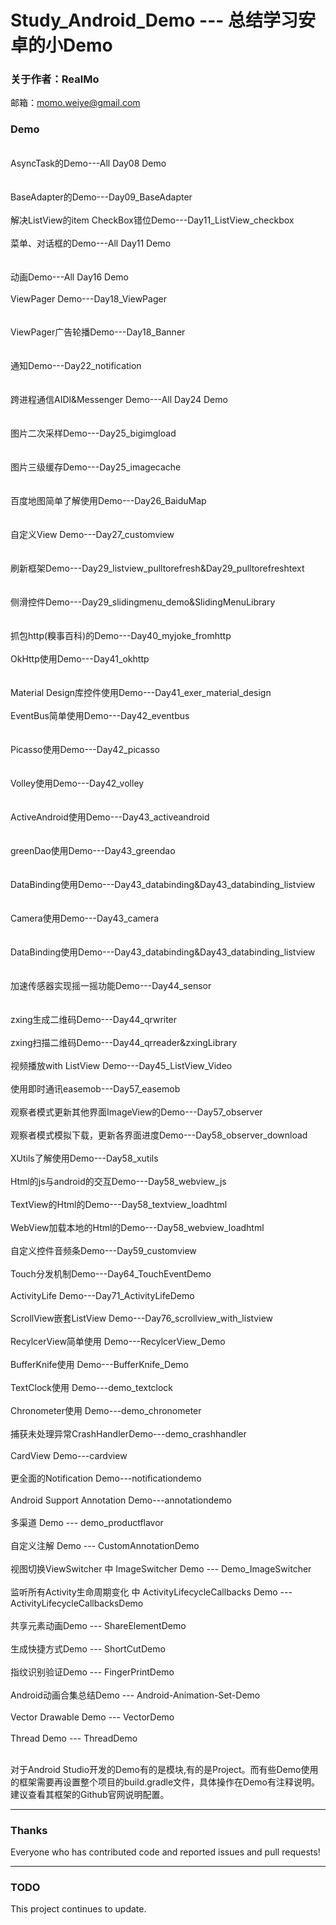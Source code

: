 Study_Android_Demo  --- 总结学习安卓的小Demo
=====================
###   关于作者：RealMo

   邮箱：[momo.weiye@gmail.com]()

###   Demo
<br>AsyncTask的Demo---All Day08 Demo</br>   
<br>BaseAdapter的Demo---Day09_BaseAdapter</br>
<br>解决ListView的item CheckBox错位Demo---Day11_ListView_checkbox</br>
<br>菜单、对话框的Demo---All Day11 Demo</br>   
<br>动画Demo---All Day16 Demo</br> 
<br>ViewPager Demo---Day18_ViewPager</br>   
<br>ViewPager广告轮播Demo---Day18_Banner</br>  
<br>通知Demo---Day22_notification</br>  
<br>跨进程通信AIDl&Messenger Demo---All Day24 Demo</br>  
<br>图片二次采样Demo---Day25_bigimgload</br>   
<br>图片三级缓存Demo---Day25_imagecache</br>   
<br>百度地图简单了解使用Demo---Day26_BaiduMap</br>   
<br>自定义View Demo---Day27_customview</br>   
<br>刷新框架Demo---Day29_listview_pulltorefresh&Day29_pulltorefreshtext</br>   
<br>侧滑控件Demo---Day29_slidingmenu_demo&SlidingMenuLibrary</br>   
<br>抓包http(糗事百科)的Demo---Day40_myjoke_fromhttp</br>
<br>OkHttp使用Demo---Day41_okhttp</br>   
<br>Material Design库控件使用Demo---Day41_exer_material_design</br>
<br>EventBus简单使用Demo---Day42_eventbus</br>   
<br>Picasso使用Demo---Day42_picasso</br>   
<br>Volley使用Demo---Day42_volley</br>  
<br>ActiveAndroid使用Demo---Day43_activeandroid</br>   
<br>greenDao使用Demo---Day43_greendao</br>   
<br>DataBinding使用Demo---Day43_databinding&Day43_databinding_listview</br>   
<br>Camera使用Demo---Day43_camera</br>   
<br>DataBinding使用Demo---Day43_databinding&Day43_databinding_listview</br>   
<br>加速传感器实现摇一摇功能Demo---Day44_sensor</br>  
<br>zxing生成二维码Demo---Day44_qrwriter</br>
<br>zxing扫描二维码Demo---Day44_qrreader&zxingLibrary</br>
<br>视频播放with ListView Demo---Day45_ListView_Video</br>
<br>使用即时通讯easemob---Day57_easemob</br>
<br>观察者模式更新其他界面ImageView的Demo---Day57_observer</br>
<br>观察者模式模拟下载，更新各界面进度Demo---Day58_observer_download</br>
<br>XUtils了解使用Demo---Day58_xutils</br>
<br>Html的js与android的交互Demo---Day58_webview_js</br>
<br>TextView的Html的Demo---Day58_textview_loadhtml</br>
<br>WebView加载本地的Html的Demo---Day58_webview_loadhtml</br>
<br>自定义控件音频条Demo---Day59_customview</br>
<br>Touch分发机制Demo---Day64_TouchEventDemo</br>
<br>ActivityLife Demo---Day71_ActivityLifeDemo</br>
<br>ScrollView嵌套ListView Demo---Day76_scrollview_with_listview</br>
<br>RecylcerView简单使用 Demo---RecylcerView_Demo</br>
<br>BufferKnife使用 Demo---BufferKnife_Demo</br>
<br>TextClock使用 Demo---demo_textclock</br>
<br>Chronometer使用 Demo---demo_chronometer</br>
<br>捕获未处理异常CrashHandlerDemo---demo_crashhandler</br>
<br>CardView Demo---cardview</br>
<br>更全面的Notification Demo---notificationdemo</br>
<br>Android Support Annotation Demo---annotationdemo</br>
<br>多渠道 Demo --- demo_productflavor</br>
<br>自定义注解 Demo --- CustomAnnotationDemo </br>
<br>视图切换ViewSwitcher 中 ImageSwitcher Demo --- Demo_ImageSwitcher </br>
<br>监听所有Activity生命周期变化 中 ActivityLifecycleCallbacks Demo --- ActivityLifecycleCallbacksDemo </br>
<br>共享元素动画Demo  --- ShareElementDemo </br>
<br>生成快捷方式Demo  --- ShortCutDemo </br>
<br>指纹识别验证Demo  --- FingerPrintDemo </br>
<br>Android动画合集总结Demo  --- Android-Animation-Set-Demo </br>
<br>Vector Drawable Demo  --- VectorDemo </br>
<br>Thread Demo  --- ThreadDemo </br>

<br>对于Android Studio开发的Demo有的是模块,有的是Project。而有些Demo使用的框架需要再设置整个项目的build.gradle文件，具体操作在Demo有注释说明。建议查看其框架的Github官网说明配置。</br> 

---



###   Thanks
Everyone who has contributed code and reported issues and pull requests!


---
###   TODO
This project continues to update.


